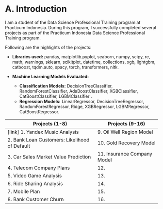 # A. Introduction
I am a student of the Data Science Professional Training program at Practicum Indonesia. During this program, I successfully completed several projects as part of the Practicum Indonesia Data Science Professional Training program.

Following are the highlights of the projects:

* **Libraries used:** pandas, matplotlib.pyplot, seaborn, numpy, scipy, re, math, warnings, sklearn, scikitplot, datetime, collections, xgb, lightgbm, catboost, tqdm.auto, spacy, torch, transformers, nltk.

* **Machine Learning Models Evaluated:**

  * **Classification Models:** DecisionTreeClassifier, RandomForestClassifier, AdaBoostClassifier, XGBClassifier, CatBoostClassifier, LGBMClassifier .
  * **Regression Models:** LinearRegressor, DecisionTreeRegressor, RandomForestRegressor, Ridge, XGBRegressor, LGBMRegressor, CatBoostRegressor.

|Projects (1-8)|Projects (9-16)|
| --- | --- |
| [link] 1. Yandex Music Analysis | 9. Oil Well Region Model |
| 2. Bank Loan Customers: Likelihood of Default	| 10. Gold Recovery Model |
| 3. Car Sales Market Value Prediction	| 11. Insurance Company Model |
| 4. Telecom Company Plans | 12.  |
| 5. Video Game Analysis | 13.  |
| 6. Ride Sharing Analysis | 14.  |
| 7. Mobile Plan | 15.  |
| 8. Bank Customer Churn | 16.  |

